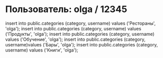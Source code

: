 # Пользователь: olga / 12345

insert into public.categories (category, username) values ('Рестораны', 'olga');
insert into public.categories (category, username) values ('Продукты', 'olga');
insert into public.categories (category, username) values ('Обучение', 'olga');
insert into public.categories (category, username)values ('Бары', 'olga');
insert into public.categories (category, username) values ('Книги', 'olga');